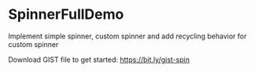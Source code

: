 # SpinnerFullDemo
Implement simple spinner, custom spinner and add recycling behavior for custom spinner

Download GIST file to get started:  https://bit.ly/gist-spin  

